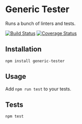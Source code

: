 Generic Tester
=========
Runs a bunch of linters and tests.

[![Build Status](https://travis-ci.org/cyrillegin/generic-tests.svg?branch=master)](https://travis-ci.org/cyrillegin/generic-tests)
[![Coverage Status](https://coveralls.io/repos/github/cyrillegin/generic-tests/badge.svg)](https://coveralls.io/github/cyrillegin/generic-tests)

## Installation
`npm install generic-tester`

## Usage
Add `npm run test` to your tests.

## Tests
`npm test`
